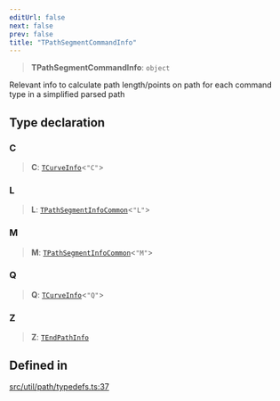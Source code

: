 ```yaml
---
editUrl: false
next: false
prev: false
title: "TPathSegmentCommandInfo"
---
```


> **TPathSegmentCommandInfo**: `object`

Relevant info to calculate path length/points on path
for each command type in a simplified parsed path

## Type declaration

### C

> **C**: [`TCurveInfo`](/api/namespaces/util/type-aliases/tcurveinfo/)\<`"C"`\>

### L

> **L**: [`TPathSegmentInfoCommon`](/api/namespaces/util/type-aliases/tpathsegmentinfocommon/)\<`"L"`\>

### M

> **M**: [`TPathSegmentInfoCommon`](/api/namespaces/util/type-aliases/tpathsegmentinfocommon/)\<`"M"`\>

### Q

> **Q**: [`TCurveInfo`](/api/namespaces/util/type-aliases/tcurveinfo/)\<`"Q"`\>

### Z

> **Z**: [`TEndPathInfo`](/api/namespaces/util/type-aliases/tendpathinfo/)

## Defined in

[src/util/path/typedefs.ts:37](https://github.com/fabricjs/fabric.js/blob/5c1240d8b4662e45868dd33f385f941de21c8e9c/src/util/path/typedefs.ts#L37)
